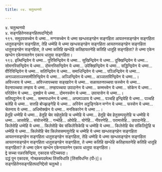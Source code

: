 ```yaml
---
title: ०४. चतुत्थनयो

---
```

४. चतुत्थनयो  
४. सङ्गहितेनसङ्गहितपदनिद्देसो  
१९१. समुदयसच्चेन ये धम्मा… मग्गसच्चेन ये धम्मा खन्धसङ्गहेन सङ्गहिता आयतनसङ्गहेन सङ्गहिता धातुसङ्गहेन सङ्गहिता, तेहि धम्मेहि ये धम्मा खन्धसङ्गहेन सङ्गहिता आयतनसङ्गहेन सङ्गहिता धातुसङ्गहेन सङ्गहिता, ते धम्मा कतिहि खन्धेहि कतिहायतनेहि कतिहि धातूहि सङ्गहिता? ते धम्मा एकेन खन्धेन एकेनायतनेन एकाय धातुया सङ्गहिता।  
१९२. इत्थिन्द्रियेन ये धम्मा… पुरिसिन्द्रियेन ये धम्मा… सुखिन्द्रियेन ये धम्मा… दुक्खिन्द्रियेन ये धम्मा… सोमनस्सिन्द्रियेन ये धम्मा… दोमनस्सिन्द्रियेन ये धम्मा… उपेक्खिन्द्रियेन ये धम्मा… सद्धिन्द्रियेन ये धम्मा… वीरियिन्द्रियेन ये धम्मा… सतिन्द्रियेन ये धम्मा… समाधिन्द्रियेन ये धम्मा… पञ्ञिन्द्रियेन ये धम्मा… अनञ्ञातञ्ञस्सामीतिन्द्रियेन ये धम्मा… अञ्ञिन्द्रियेन ये धम्मा… अञ्ञाताविन्द्रियेन ये धम्मा…।  
अविज्जाय ये धम्मा… अविज्जापच्चया सङ्खारेन ये धम्मा… सळायतनपच्चया फस्सेन ये धम्मा… वेदनापच्चया तण्हाय ये धम्मा… तण्हापच्चया उपादानेन ये धम्मा… कम्मभवेन ये धम्मा… सोकेन ये धम्मा… परिदेवेन ये धम्मा… दुक्खेन ये धम्मा… दोमनस्सेन ये धम्मा… उपायासेन ये धम्मा…।  
सतिपट्ठानेन ये धम्मा… सम्मप्पधानेन ये धम्मा… अप्पमञ्ञाय ये धम्मा… पञ्चहि इन्द्रियेहि ये धम्मा… पञ्चहि बलेहि ये धम्मा… सत्तहि बोज्झङ्गेहि ये धम्मा… अरियेन अट्ठङ्गिकेन मग्गेन ये धम्मा… फस्सेन ये धम्मा… चेतनाय ये धम्मा… अधिमोक्खेन ये धम्मा… मनसिकारेन ये धम्मा …।  
हेतूहि धम्मेहि ये धम्मा… हेतूहि चेव सहेतुकेहि च धम्मेहि ये धम्मा… हेतूहि चेव हेतुसम्पयुत्तेहि च धम्मेहि ये धम्मा… आसवेहि… संयोजनेहि… गन्थेहि… ओघेहि… योगेहि… नीवरणेहि… परामासेहि… उपादानेहि… किलेसेहि धम्मेहि ये धम्मा… किलेसेहि चेव संकिलेसिकेहि च धम्मेहि ये धम्मा… किलेसेहि चेव संकिलिट्ठेहि च धम्मेहि ये धम्मा… किलेसेहि चेव किलेससम्पयुत्तेहि च धम्मेहि ये धम्मा खन्धसङ्गहेन सङ्गहिता आयतनसङ्गहेन सङ्गहिता धातुसङ्गहेन सङ्गहिता, तेहि धम्मेहि ये धम्मा खन्धसङ्गहेन सङ्गहिता आयतनसङ्गहेन सङ्गहिता धातुसङ्गहेन सङ्गहिता, ते धम्मा कतिहि खन्धेहि कतिहायतनेहि कतिहि धातूहि सङ्गहिता? ते धम्मा एकेन खन्धेन एकेनायतनेन एकाय धातुया सङ्गहिता।  
द्वे सच्चा पन्नरसिन्द्रिया, एकादस पटिच्चपदा।  
उद्धं पुन एकादस, गोच्छकपदमेत्थ तिंसविधाति [तिंसविधन्ति (पी॰)]॥  
सङ्गहितेनसङ्गहितपदनिद्देसो चतुत्थो।  
